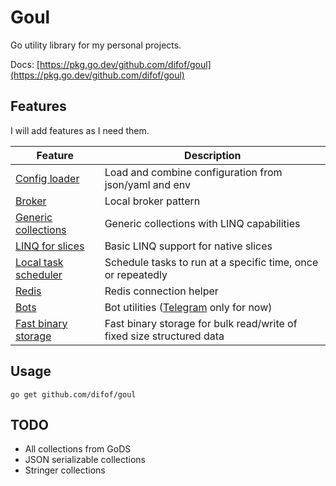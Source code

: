 # Goul

Go utility library for my personal projects.

Docs: [https://pkg.go.dev/github.com/difof/goul](https://pkg.go.dev/github.com/difof/goul)

## Features

I will add features as I need them.

| Feature                                           | Description                                                           |
|---------------------------------------------------|-----------------------------------------------------------------------|
| [Config loader](./config_loader/loader_test.go)   | Load and combine configuration from json/yaml and env                 |
| [Broker](./concurrency/broker_test.go)            | Local broker pattern                                                  |
| [Generic collections](./generics)                 | Generic collections with LINQ capabilities                            |
| [LINQ for slices](./generics/native_linq.go)      | Basic LINQ support for native slices                                  |
| [Local task scheduler](./task/scheduler_test.go)  | Schedule tasks to run at a specific time, once or repeatedly          |
| [Redis](./redis)                                  | Redis connection helper                                               |
| [Bots](./bot)                                     | Bot utilities ([Telegram](./bot/tgbot/bot_test.go) only for now)      |
| [Fast binary storage](binary/sbt/biof_test.go) | Fast binary storage for bulk read/write of fixed size structured data |

## Usage

`go get github.com/difof/goul`

## TODO

- All collections from GoDS
- JSON serializable collections
- Stringer collections
